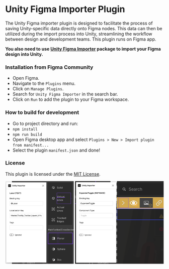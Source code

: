 # Unity Figma Importer Plugin
The Unity Figma importer plugin is designed to facilitate the process of saving Unity-specific data directly onto Figma nodes. This data can then be utilized during the import process into Unity, streamlining the workflow between design and development teams. This plugin runs on Figma app.

**You also need to use [Unity Figma Importer](https://github.com/cdmvision/unity-figma-importer.git) package to import your Figma design into Unity.**

### Installation from Figma Community
* Open Figma.
* Navigate to the `Plugins` menu.
* Click on `Manage Plugins`.
* Search for `Unity Figma Importer` in the search bar.
* Click on `Run` to add the plugin to your Figma workspace.

### How to build for development
* Go to project directory and run:
* `npm install`
* `npm run build`
* Open Figma desktop app and select `Plugins > New > Import plugin from manifest...`
* Select the plugin `manifest.json` and done!

### License
This plugin is licensed under the [MIT License](LICENSE).

![Preview](readme/preview.png)
